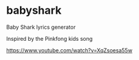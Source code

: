 # babyshark
Baby Shark lyrics generator

Inspired by the Pinkfong kids song

https://www.youtube.com/watch?v=XqZsoesa55w
